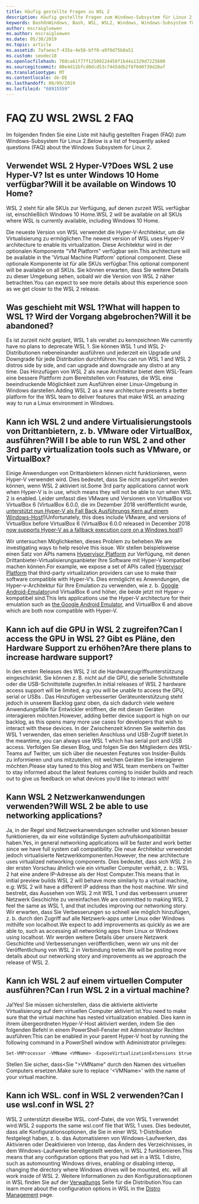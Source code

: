 ```yaml
---
title: Häufig gestellte Fragen zu WSL 2
description: Häufig gestellte Fragen zum Windows-Subsystem für Linux 2
keywords: BashOnWindows, Bash, WSL, WSL2, Windows, Windows-Subsystem für Linux, Windows-Subsystem, Ubuntu, Debian, Suse, Windows 10, Installation, installieren
author: mscraigloewen
ms.author: mscraigloewen
ms.date: 05/30/2019
ms.topic: article
ms.assetid: 7afaeacf-435a-4e58-bff0-a9f0d75b8a51
ms.custom: seodec18
ms.openlocfilehash: 760ca61f77f12509224458f1b44a1329d7225600
ms.sourcegitcommit: 00e4d12bfcd0dcd53c7445ddb2f8f0d0739d20af
ms.translationtype: MT
ms.contentlocale: de-DE
ms.lasthandoff: 08/09/2019
ms.locfileid: "68915559"
---
```

# <a name="wsl-2-faq"></a><span data-ttu-id="a3c03-104">FAQ ZU WSL 2</span><span class="sxs-lookup"><span data-stu-id="a3c03-104">WSL 2 FAQ</span></span>

<span data-ttu-id="a3c03-105">Im folgenden finden Sie eine Liste mit häufig gestellten Fragen (FAQ) zum Windows-Subsystem für Linux 2.</span><span class="sxs-lookup"><span data-stu-id="a3c03-105">Below is a list of frequently asked questions (FAQ) about the Windows Subsystem for Linux 2.</span></span>

## <a name="does-wsl-2-use-hyper-v-will-it-be-available-on-windows-10-home"></a><span data-ttu-id="a3c03-106">Verwendet WSL 2 Hyper-V?</span><span class="sxs-lookup"><span data-stu-id="a3c03-106">Does WSL 2 use Hyper-V?</span></span> <span data-ttu-id="a3c03-107">Ist es unter Windows 10 Home verfügbar?</span><span class="sxs-lookup"><span data-stu-id="a3c03-107">Will it be available on Windows 10 Home?</span></span>

<span data-ttu-id="a3c03-108">WSL 2 steht für alle SKUs zur Verfügung, auf denen zurzeit WSL verfügbar ist, einschließlich Windows 10 Home.</span><span class="sxs-lookup"><span data-stu-id="a3c03-108">WSL 2 will be available on all SKUs where WSL is currently available, including Windows 10 Home.</span></span>

<span data-ttu-id="a3c03-109">Die neueste Version von WSL verwendet die Hyper-V-Architektur, um die Virtualisierung zu ermöglichen.</span><span class="sxs-lookup"><span data-stu-id="a3c03-109">The newest version of WSL uses Hyper-V architecture to enable its virtualization.</span></span> <span data-ttu-id="a3c03-110">Diese Architektur wird in der optionalen Komponente "VM Platform" verfügbar sein.</span><span class="sxs-lookup"><span data-stu-id="a3c03-110">This architecture will be available in the 'Virtual Machine Platform' optional component.</span></span> <span data-ttu-id="a3c03-111">Diese optionale Komponente ist für alle SKUs verfügbar.</span><span class="sxs-lookup"><span data-stu-id="a3c03-111">This optional component will be available on all SKUs.</span></span> <span data-ttu-id="a3c03-112">Sie können erwarten, dass Sie weitere Details zu dieser Umgebung sehen, sobald wir die Version von WSL 2 näher betrachten.</span><span class="sxs-lookup"><span data-stu-id="a3c03-112">You can expect to see more details about this experience soon as we get closer to the WSL 2 release.</span></span>

## <a name="what-will-happen-to-wsl-1-will-it-be-abandoned"></a><span data-ttu-id="a3c03-113">Was geschieht mit WSL 1?</span><span class="sxs-lookup"><span data-stu-id="a3c03-113">What will happen to WSL 1?</span></span> <span data-ttu-id="a3c03-114">Wird der Vorgang abgebrochen?</span><span class="sxs-lookup"><span data-stu-id="a3c03-114">Will it be abandoned?</span></span>

<span data-ttu-id="a3c03-115">Es ist zurzeit nicht geplant, WSL 1 als veraltet zu kennzeichnen.</span><span class="sxs-lookup"><span data-stu-id="a3c03-115">We currently have no plans to deprecate WSL 1.</span></span> <span data-ttu-id="a3c03-116">Sie können WSL 1 und WSL 2-Distributionen nebeneinander ausführen und jederzeit ein Upgrade und Downgrade für jede Distribution durchführen.</span><span class="sxs-lookup"><span data-stu-id="a3c03-116">You can run WSL 1 and WSL 2 distros side by side, and can upgrade and downgrade any distro at any time.</span></span> <span data-ttu-id="a3c03-117">Das Hinzufügen von WSL 2 als neue Architektur bietet dem WSL-Team eine bessere Plattform zum Bereitstellen von Features, die WSL eine beeindruckende Möglichkeit zum Ausführen einer Linux-Umgebung in Windows darstellen.</span><span class="sxs-lookup"><span data-stu-id="a3c03-117">Adding WSL 2 as a new architecture presents a better platform for the WSL team to deliver features that make WSL an amazing way to run a Linux environment in Windows.</span></span>

## <a name="will-i-be-able-to-run-wsl-2-and-other-3rd-party-virtualization-tools-such-as-vmware-or-virtualbox"></a><span data-ttu-id="a3c03-118">Kann ich WSL 2 und andere Virtualisierungstools von Drittanbietern, z. b. VMware oder VirtualBox, ausführen?</span><span class="sxs-lookup"><span data-stu-id="a3c03-118">Will I be able to run WSL 2 and other 3rd party virtualization tools such as VMware, or VirtualBox?</span></span>

<span data-ttu-id="a3c03-119">Einige Anwendungen von Drittanbietern können nicht funktionieren, wenn Hyper-V verwendet wird. Dies bedeutet, dass Sie nicht ausgeführt werden können, wenn WSL 2 aktiviert ist.</span><span class="sxs-lookup"><span data-stu-id="a3c03-119">Some 3rd party applications cannot work when Hyper-V is in use, which means they will not be able to run when WSL 2 is enabled.</span></span> <span data-ttu-id="a3c03-120">Leider umfasst dies VMware und Versionen von VirtualBox vor VirtualBox 6 (VirtualBox 6.0.0, die im Dezember 2018 veröffentlicht wurde, [unterstützt nun Hyper-V als Fall Back Ausführungs Kern auf einem Windows-Host][1]!)</span><span class="sxs-lookup"><span data-stu-id="a3c03-120">Unfortunately, this does include VMware, and versions of VirtualBox before VirtualBox 6 (VirtualBox 6.0.0 released in December 2018 [now supports Hyper-V as a fallback execution core on a Windows host][1]!)</span></span>

<span data-ttu-id="a3c03-121">Wir untersuchen Möglichkeiten, dieses Problem zu beheben.</span><span class="sxs-lookup"><span data-stu-id="a3c03-121">We are investigating ways to help resolve this issue.</span></span> <span data-ttu-id="a3c03-122">Wir stellen beispielsweise einen Satz von APIs namens [Hypervisor Platform][2] zur Verfügung, mit denen Drittanbieter-Virtualisierungsanbieter Ihre Software mit Hyper-V kompatibel machen können.</span><span class="sxs-lookup"><span data-stu-id="a3c03-122">For example, we expose a set of APIs called [Hypervisor Platform][2] that third-party virtualization providers can use to make their software compatible with Hyper-V’s.</span></span> <span data-ttu-id="a3c03-123">Dies ermöglicht es Anwendungen, die Hyper-v-Architektur für Ihre Emulation zu verwenden, wie z. b. [Google Android-Emulator][3]und VirtualBox 6 und höher, die beide jetzt mit Hyper-v kompatibel sind.</span><span class="sxs-lookup"><span data-stu-id="a3c03-123">This lets applications use the Hyper-V architecture for their emulation such as [the Google Android Emulator][3], and VirtualBox 6 and above which are both now compatible with Hyper-V.</span></span>

## <a name="can-i-access-the-gpu-in-wsl-2-are-there-plans-to-increase-hardware-support"></a><span data-ttu-id="a3c03-124">Kann ich auf die GPU in WSL 2 zugreifen?</span><span class="sxs-lookup"><span data-stu-id="a3c03-124">Can I access the GPU in WSL 2?</span></span> <span data-ttu-id="a3c03-125">Gibt es Pläne, den Hardware Support zu erhöhen?</span><span class="sxs-lookup"><span data-stu-id="a3c03-125">Are there plans to increase hardware support?</span></span>

<span data-ttu-id="a3c03-126">In den ersten Releases des WSL 2 ist die Hardwarezugriffsunterstützung eingeschränkt. Sie können z. B. nicht auf die GPU, die serielle Schnittstelle oder die USB-Schnittstelle zugreifen.</span><span class="sxs-lookup"><span data-stu-id="a3c03-126">In initial releases of WSL 2 hardware access support will be limited, e.g: you will be unable to access the GPU, serial or USBs .</span></span> <span data-ttu-id="a3c03-127">Das Hinzufügen verbesserter Geräteunterstützung steht jedoch in unserem Backlog ganz oben, da sich dadurch viele weitere Anwendungsfälle für Entwickler eröffnen, die mit diesen Geräten interagieren möchten.</span><span class="sxs-lookup"><span data-stu-id="a3c03-127">However, adding better device support is high on our backlog, as this opens many more use cases for developers that wish to interact with these devices.</span></span> <span data-ttu-id="a3c03-128">In der Zwischenzeit können Sie weiterhin das WSL 1 verwenden, das einen seriellen Anschluss und USB-Zugriff bietet.</span><span class="sxs-lookup"><span data-stu-id="a3c03-128">In the meantime, you can always use WSL 1 which has serial port and USB access.</span></span> <span data-ttu-id="a3c03-129">Verfolgen Sie diesen Blog, und folgen Sie den Mitgliedern des WSL-Teams auf Twitter, um sich über die neuesten Features von Insider-Builds zu informieren und uns mitzuteilen, mit welchen Geräten Sie interagieren möchten.</span><span class="sxs-lookup"><span data-stu-id="a3c03-129">Please stay tuned to this blog and WSL team members on Twitter to stay informed about the latest features coming to insider builds and reach out to give us feedback on what devices you’d like to interact with!</span></span>

## <a name="will-wsl-2-be-able-to-use-networking-applications"></a><span data-ttu-id="a3c03-130">Kann WSL 2 Netzwerkanwendungen verwenden?</span><span class="sxs-lookup"><span data-stu-id="a3c03-130">Will WSL 2 be able to use networking applications?</span></span>

<span data-ttu-id="a3c03-131">Ja, in der Regel sind Netzwerkanwendungen schneller und können besser funktionieren, da wir eine vollständige System aufrufskompatibilität haben.</span><span class="sxs-lookup"><span data-stu-id="a3c03-131">Yes, in general networking applications will be faster and work better since we have full system call compatibility.</span></span> <span data-ttu-id="a3c03-132">Die neue Architektur verwendet jedoch virtualisierte Netzwerkkomponenten.</span><span class="sxs-lookup"><span data-stu-id="a3c03-132">However, the new architecture uses virtualized networking components.</span></span> <span data-ttu-id="a3c03-133">Dies bedeutet, dass sich WSL 2 in der ersten Vorschau ähnlich wie ein virtueller Computer verhält, z. b.: WSL 2 hat eine andere IP-Adresse als der Host Computer.</span><span class="sxs-lookup"><span data-stu-id="a3c03-133">This means that in initial preview builds WSL 2 will behave more similarly to a virtual machine, e.g: WSL 2 will have a different IP address than the host machine.</span></span> <span data-ttu-id="a3c03-134">Wir sind bestrebt, das Aussehen von WSL 2 mit WSL 1 und das verbessern unserer Netzwerk Geschichte zu vereinfachen.</span><span class="sxs-lookup"><span data-stu-id="a3c03-134">We are committed to making WSL 2 feel the same as WSL 1, and that includes improving our networking story.</span></span> <span data-ttu-id="a3c03-135">Wir erwarten, dass Sie Verbesserungen so schnell wie möglich hinzufügen, z. b. durch den Zugriff auf alle Netzwerk-apps unter Linux oder Windows mithilfe von localhost.</span><span class="sxs-lookup"><span data-stu-id="a3c03-135">We expect to add improvements as quickly as we are able to, such as accessing all networking apps from Linux or Windows using localhost.</span></span> <span data-ttu-id="a3c03-136">Wir werden weitere Details über unsere Netzwerk Geschichte und Verbesserungen veröffentlichen, wenn wir uns mit der Veröffentlichung von WSL 2 in Verbindung treten.</span><span class="sxs-lookup"><span data-stu-id="a3c03-136">We will be posting more details about our networking story and improvements as we approach the release of WSL 2.</span></span>

## <a name="can-i-run-wsl-2-in-a-virtual-machine"></a><span data-ttu-id="a3c03-137">Kann ich WSL 2 auf einem virtuellen Computer ausführen?</span><span class="sxs-lookup"><span data-stu-id="a3c03-137">Can I run WSL 2 in a virtual machine?</span></span>

<span data-ttu-id="a3c03-138">Ja!</span><span class="sxs-lookup"><span data-stu-id="a3c03-138">Yes!</span></span> <span data-ttu-id="a3c03-139">Sie müssen sicherstellen, dass die aktivierte aktivierte Virtualisierung auf dem virtuellen Computer aktiviert ist.</span><span class="sxs-lookup"><span data-stu-id="a3c03-139">You need to make sure that the virtual machine has nested virtualization enabled.</span></span> <span data-ttu-id="a3c03-140">Dies kann in ihrem übergeordneten Hyper-V-Host aktiviert werden, indem Sie den folgenden Befehl in einem PowerShell-Fenster mit Administrator Rechten ausführen:</span><span class="sxs-lookup"><span data-stu-id="a3c03-140">This can be enabled in your parent Hyper-V host by running the following command in a PowerShell window with Administrator privileges:</span></span>

`Set-VMProcessor -VMName <VMName> -ExposeVirtualizationExtensions $true`

<span data-ttu-id="a3c03-141">Stellen Sie sicher, dass&lt;Sie "&gt;VMName" durch den Namen des virtuellen Computers ersetzen.</span><span class="sxs-lookup"><span data-stu-id="a3c03-141">Make sure to replace '&lt;VMName&gt;' with the name of your virtual machine.</span></span>

## <a name="can-i-use-wslconf-in-wsl-2"></a><span data-ttu-id="a3c03-142">Kann ich WSL. conf in WSL 2 verwenden?</span><span class="sxs-lookup"><span data-stu-id="a3c03-142">Can I use wsl.conf in WSL 2?</span></span>

<span data-ttu-id="a3c03-143">WSL 2 unterstützt dieselbe WSL. conf-Datei, die von WSL 1 verwendet wird.</span><span class="sxs-lookup"><span data-stu-id="a3c03-143">WSL 2 supports the same wsl.conf file that WSL 1 uses.</span></span> <span data-ttu-id="a3c03-144">Dies bedeutet, dass alle Konfigurationsoptionen, die Sie in einer WSL 1-Distribution festgelegt haben, z. b. das Automatisieren von Windows-Laufwerken, das Aktivieren oder Deaktivieren von Interop, das Ändern des Verzeichnisses, in dem Windows-Laufwerke bereitgestellt werden, in WSL 2 funktionieren.</span><span class="sxs-lookup"><span data-stu-id="a3c03-144">This means that any configuration options that you had set in a WSL 1 distro, such as automounting Windows drives, enabling or disabling interop, changing the directory where Windows drives will be mounted, etc. will all work inside of WSL 2.</span></span> <span data-ttu-id="a3c03-145">Weitere Informationen zu den Konfigurationsoptionen in WSL finden Sie auf der [Verwaltungs](./wsl-config.md) Seite für die Distribution.</span><span class="sxs-lookup"><span data-stu-id="a3c03-145">You can learn more about the configuration options in WSL in the [Distro Management](./wsl-config.md) page.</span></span> 

 [1]: https://www.virtualbox.org/wiki/Changelog-6.0
 [2]: https://docs.microsoft.com/en-us/virtualization/api/
 [3]: https://devblogs.microsoft.com/visualstudio/hyper-v-android-emulator-support/
